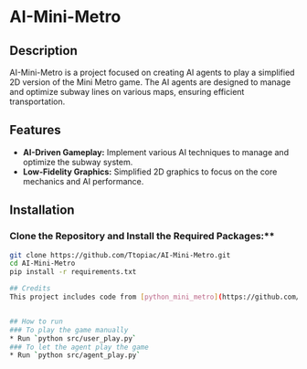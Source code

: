 # AI-Mini-Metro

## Description
AI-Mini-Metro is a project focused on creating AI agents to play a simplified 2D version of the Mini Metro game. The AI agents are designed to manage and optimize subway lines on various maps, ensuring efficient transportation.

## Features
- **AI-Driven Gameplay:** Implement various AI techniques to manage and optimize the subway system.
- **Low-Fidelity Graphics:** Simplified 2D graphics to focus on the core mechanics and AI performance.

## Installation
### Clone the Repository and Install the Required Packages:**
   ```bash
   git clone https://github.com/Ttopiac/AI-Mini-Metro.git
   cd AI-Mini-Metro
   pip install -r requirements.txt

## Credits
This project includes code from [python_mini_metro](https://github.com/yanfengliu/python_mini_metro) by Yanfeng Liu, used under MIT License.


## How to run
### To play the game manually
* Run `python src/user_play.py`
### To let the agent play the game
* Run `python src/agent_play.py`

